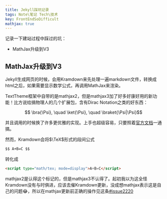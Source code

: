```yaml
---
title: Jekyll踩坑记录
tags: Note\笔记 Tech\技术
key: FrontEndSoDifficult
mathjax: true
---
```


记录一下建站过程中踩过的坑：
- MathJax升级到V3

<!--more-->

## MathJax升级到V3

Jekyll生成网页的时候，会用Kramdown来先处理一遍markdown文件，转换成html之后，如果需要显示数学公式，再调用MathJax来渲染。

TextTheme框架中自带的是mathjax2，但是mathjax3加了好多好康好用的新功能！比方说给搞物理人的几个扩展包，含有Dirac Notation之类的好东西：

$$ \bra{\Psi}, \quad \ket{\Psi}, \quad \braket{\Psi|\Psi}$$

并且调用的时候换了许多更优雅的实现。上手也超级容易，只要照着[官方文档](http://docs.mathjax.org/en/latest/web/configuration.html)一通搞。

然而，Kramdown会将$\TeX$形式的段间公式

```html
$$ A+B=C $$
```

转化成

```html
<script type="math/tex; mode=display">A+B=C</script>
```

mathjax2是认得这个标记的，但是mathjax3不认得了。起初我以为这全怪Kramdown没有与时俱进，应该去催Kramdown更新，没成想mathjax表示这是自己的问题:joy:，所以在mathjax更新前正确的操作见这条[#issue2220](https://github.com/mathjax/MathJax/issues/2220)